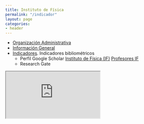 ```yaml
---
title: Instituto de Física
permalink: "/indicador"
layout: page
categories:
- header
---
```


* [Organización Administrativa](personal/files/admin)
* [Información General](files/general-info)
* [Indicadores](https://sites.google.com/a/fisica.udea.edu.co/fisica/). Indicadores bibliométricos 
  * Perfil Google Scholar [Instituto de Física (IF)](https://scholar.google.com/citations?sortby=pubdate&hl=en&user=mxSOjTYAAAAJ&view_op=list_works) [Profesores IF](https://scholar.google.com/citations?hl=en&view_op=search_authors&mauthors=physics%7Cfisica%7Castronomy%7Castronomia+antioquia)
  * Research Gate

<iframe src=https://www.researchgate.net/plugins/department?stats=true&faces=true&publications=true&height=600&width=300&theme=light&type=department&installationId=5acf7d1cb0366d750302c746 /> <iframe src=https://www.researchgate.net/plugins/institution?stats=true&faces=true&publications=true&height=600&width=300&theme=light&type=institution&installationId=5898897a615e2702c256f5c5 />



